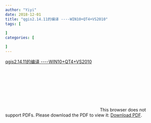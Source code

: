 ```yaml
---
author: "Yiyi"
date: 2018-12-01
title: "qgis2.14.11的编译 ----WIN10+QT4+VS2010"
tags: [
 
]
categories: [

]
---
```

[qgis2.14.11的编译 ----WIN10+QT4+VS2010](http://Braveoneone.github.io/static/GIS1.1.pdf)
<object data="http://Braveoneone.github.io/static/GIS1.1.pdf" type="application/pdf" width="700px" height="700px"> 
    <embed src="http://Braveoneone.github.io/static/GIS1.1.pdf"> 
     This browser does not support PDFs. Please download the PDF to view it: <a href="http://Braveoneone.github.io/static/GIS1.1.pdf">Download PDF</a>.</p> 
    </embed> 
</object> 

